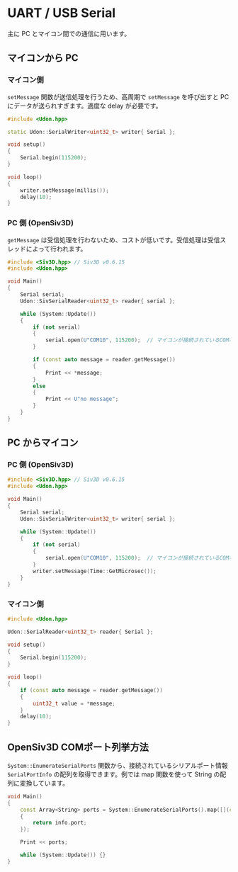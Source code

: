 # UART / USB Serial

主に PC とマイコン間での通信に用います。

## マイコンから PC

### マイコン側

`setMessage` 関数が送信処理を行うため、高周期で `setMessage` を呼び出すと PC にデータが送られすぎます。適度な delay が必要です。

```cpp
#include <Udon.hpp>

static Udon::SerialWriter<uint32_t> writer{ Serial };

void setup()
{
    Serial.begin(115200);
}

void loop()
{
    writer.setMessage(millis());
    delay(10);
}
```

### PC 側 (OpenSiv3D)

`getMessage` は受信処理を行わないため、コストが低いです。受信処理は受信スレッドによって行われます。

```cpp
#include <Siv3D.hpp> // Siv3D v0.6.15
#include <Udon.hpp>

void Main()
{
    Serial serial;
    Udon::SivSerialReader<uint32_t> reader{ serial };

    while (System::Update())
    {
        if (not serial)
        {
            serial.open(U"COM10", 115200);  // マイコンが接続されているCOMポートを指定
        }

        if (const auto message = reader.getMessage())
        {
            Print << *message;
        }
        else
        {
            Print << U"no message";
        }
    }
}
```

## PC からマイコン

### PC 側 (OpenSiv3D)

```cpp
#include <Siv3D.hpp> // Siv3D v0.6.15
#include <Udon.hpp>

void Main()
{
    Serial serial;
    Udon::SivSerialWriter<uint32_t> writer{ serial };

    while (System::Update())
    {
        if (not serial)
        {
            serial.open(U"COM10", 115200);  // マイコンが接続されているCOMポートを指定
        }
        writer.setMessage(Time::GetMicrosec());
    }
}
```

### マイコン側

```cpp
#include <Udon.hpp>

Udon::SerialReader<uint32_t> reader{ Serial };

void setup()
{
    Serial.begin(115200);
}

void loop()
{
    if (const auto message = reader.getMessage())
    {
        uint32_t value = *message;
    }
    delay(10);
}
```

## OpenSiv3D COMポート列挙方法

`System::EnumerateSerialPorts` 関数から、接続されているシリアルポート情報 `SerialPortInfo` の配列を取得できます。例では map 関数を使って String の配列に変換しています。

```cpp
void Main()
{
    const Array<String> ports = System::EnumerateSerialPorts().map([](const SerialPortInfo& info)
    {
        return info.port;
    });

    Print << ports;

    while (System::Update()) {}
}
```
